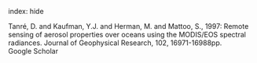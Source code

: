 index: hide

<div class="Citation">

  <div class="Citation-body">
    <div class="Citation-text">Tanré, D. and Kaufman, Y.J. and Herman, M. and Mattoo, S., 1997: Remote sensing of aerosol properties over oceans using the MODIS/EOS spectral radiances. <span class="Article-journal">Journal of Geophysical Research, </span><span class="Article-volume">102, </span>16971-16988pp.</div>
    <div class="Citation-links">
      <div class="CitationLink" data-href="https://scholar.google.com/scholar?q=Remote+sensing+of+aerosol+properties+over+oceans+using+the+MODIS%2FEOS+spectral+radiances">
        <div class="CitationLink-icon CitationLink-Scholar"></div>
        <div class="CitationLink-text">Google Scholar</div>
      </div>
    </div>
  </div>
</div>


<div class="Citation-copy">

</div>
